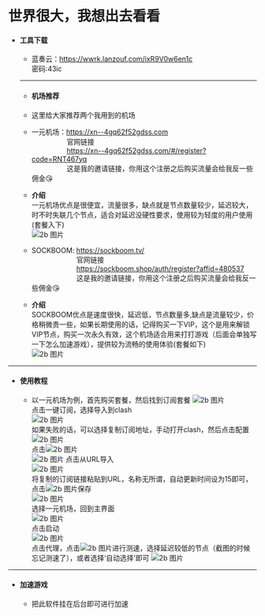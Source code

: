 # 世界很大，我想出去看看  

* #### <b>工具下载</b>  
    - 蓝奏云：<https://wwrk.lanzouf.com/ixR9V0w6en1c>  
    密码:43ic  

    ***

    * #### <b>机场推荐</b>
    - 这里给大家推荐两个我用到的机场  

    - 一元机场：<https://xn--4gq62f52gdss.com>    
    &nbsp;&nbsp;&nbsp;&nbsp;&nbsp;&nbsp;&nbsp;&nbsp;&nbsp;&nbsp;&nbsp;&nbsp;&nbsp;&nbsp;&nbsp;&nbsp;&nbsp;&nbsp;官网链接  
    &nbsp;&nbsp;&nbsp;&nbsp;&nbsp;&nbsp;&nbsp;&nbsp;&nbsp;&nbsp;&nbsp;&nbsp;&nbsp;&nbsp;&nbsp;&nbsp;&nbsp;&nbsp;<https://xn--4gq62f52gdss.com/#/register?code=RNT467yq>  
    &nbsp;&nbsp;&nbsp;&nbsp;&nbsp;&nbsp;&nbsp;&nbsp;&nbsp;&nbsp;&nbsp;&nbsp;&nbsp;&nbsp;&nbsp;&nbsp;&nbsp;&nbsp;这是我的邀请链接，你用这个注册之后购买流量会给我反一些佣金😘  
    - <b>介绍</b>  
    一元机场优点是很便宜，流量很多，缺点就是节点数量较少，延迟较大，时不时失联几个节点，适合对延迟没硬性要求，使用较为轻度的用户使用(套餐入下)  
    ![2b 图片](Android/1.png)  

    - SOCKBOOM: <https://sockboom.tv/>  
    &nbsp;&nbsp;&nbsp;&nbsp;&nbsp;&nbsp;&nbsp;&nbsp;&nbsp;&nbsp;&nbsp;&nbsp;&nbsp;&nbsp;&nbsp;&nbsp;&nbsp;&nbsp;&nbsp;&nbsp;&nbsp;&nbsp;&nbsp;官网链接  
    &nbsp;&nbsp;&nbsp;&nbsp;&nbsp;&nbsp;&nbsp;&nbsp;&nbsp;&nbsp;&nbsp;&nbsp;&nbsp;&nbsp;&nbsp;&nbsp;&nbsp;&nbsp;&nbsp;&nbsp;&nbsp;&nbsp;&nbsp;<https://sockboom.shop/auth/register?affid=480537>  
    &nbsp;&nbsp;&nbsp;&nbsp;&nbsp;&nbsp;&nbsp;&nbsp;&nbsp;&nbsp;&nbsp;&nbsp;&nbsp;&nbsp;&nbsp;&nbsp;&nbsp;&nbsp;&nbsp;&nbsp;&nbsp;&nbsp;&nbsp;这是我的邀请链接，你用这个注册之后购买流量会给我反一些佣金😘  

    - <b>介绍</b>  
    SOCKBOOM优点是速度很快，延迟低，节点数量多,缺点是流量较少，价格稍微贵一些，如果长期使用的话，记得购买一下VIP，这个是用来解锁VIP节点，购买一次永久有效，这个机场适合用来打打游戏（后面会单独写一下怎么加速游戏），提供较为流畅的使用体验(套餐如下)  
    ![2b 图片](Android/2.png)  

***

* #### <b>使用教程</b>  
    - 以一元机场为例，首先购买套餐，然后找到订阅套餐
    ![2b 图片](Android/3.png)  
    点击一键订阅，选择导入到clash  
    ![2b 图片](Android/4.png)  
    如果失败的话，可以选择复制订阅地址，手动打开clash，然后点击配置  
    ![2b 图片](Android/5.png)  
    点击![2b 图片](Android/6.png)  
    ![2b 图片](Android/7.png)
    点击从URL导入  
    ![2b 图片](Android/8.png)  
    将复制的订阅链接粘贴到URL，名称无所谓，自动更新时间设为15即可，点击![2b 图片](Android/9.png)保存  
    ![2b 图片](Android/10.png)  
    选择一元机场，回到主界面  
    ![2b 图片](Android/11.png)  
    点击启动  
    ![2b 图片](Android/12.png)  
    点击代理，点击![2b 图片](Android/13.png)进行测速，选择延迟较低的节点（截图的时候忘记测速了），或者选择‘自动选择’即可
    ![2b 图片](Android/14.png)  

***

* #### <b>加速游戏</b>  
    - 把此软件挂在后台即可进行加速  
